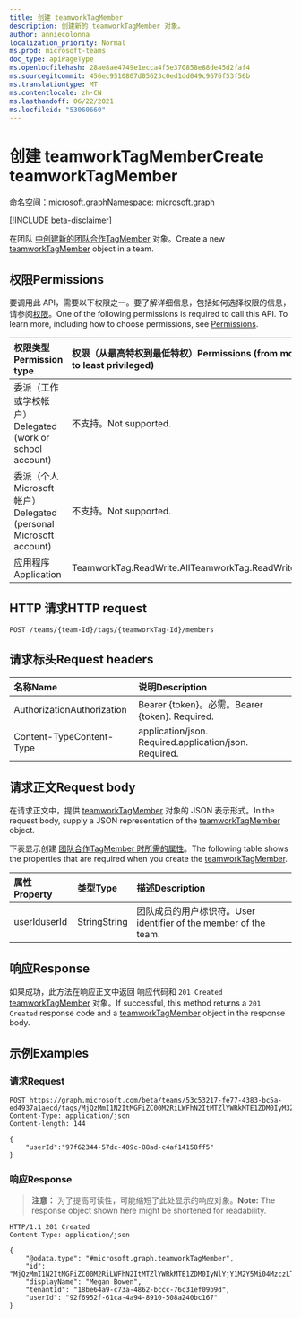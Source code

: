 ```yaml
---
title: 创建 teamworkTagMember
description: 创建新的 teamworkTagMember 对象。
author: anniecolonna
localization_priority: Normal
ms.prod: microsoft-teams
doc_type: apiPageType
ms.openlocfilehash: 28ae8ae4749e1ecca4f5e370858e88de45d2faf4
ms.sourcegitcommit: 456ec9510807d05623c0ed1dd049c9676f53f56b
ms.translationtype: MT
ms.contentlocale: zh-CN
ms.lasthandoff: 06/22/2021
ms.locfileid: "53060660"
---
```

# <a name="create-teamworktagmember"></a><span data-ttu-id="8598a-103">创建 teamworkTagMember</span><span class="sxs-lookup"><span data-stu-id="8598a-103">Create teamworkTagMember</span></span>
<span data-ttu-id="8598a-104">命名空间：microsoft.graph</span><span class="sxs-lookup"><span data-stu-id="8598a-104">Namespace: microsoft.graph</span></span>

[!INCLUDE [beta-disclaimer](../../includes/beta-disclaimer.md)]

<span data-ttu-id="8598a-105">在团队 [中创建新的团队合作TagMember](../resources/teamworktagmember.md) 对象。</span><span class="sxs-lookup"><span data-stu-id="8598a-105">Create a new [teamworkTagMember](../resources/teamworktagmember.md) object in a team.</span></span>

## <a name="permissions"></a><span data-ttu-id="8598a-106">权限</span><span class="sxs-lookup"><span data-stu-id="8598a-106">Permissions</span></span>
<span data-ttu-id="8598a-p101">要调用此 API，需要以下权限之一。要了解详细信息，包括如何选择权限的信息，请参阅[权限](/graph/permissions-reference)。</span><span class="sxs-lookup"><span data-stu-id="8598a-p101">One of the following permissions is required to call this API. To learn more, including how to choose permissions, see [Permissions](/graph/permissions-reference).</span></span>

|<span data-ttu-id="8598a-109">权限类型</span><span class="sxs-lookup"><span data-stu-id="8598a-109">Permission type</span></span>|<span data-ttu-id="8598a-110">权限（从最高特权到最低特权）</span><span class="sxs-lookup"><span data-stu-id="8598a-110">Permissions (from most to least privileged)</span></span>|
|:---|:---|
|<span data-ttu-id="8598a-111">委派（工作或学校帐户）</span><span class="sxs-lookup"><span data-stu-id="8598a-111">Delegated (work or school account)</span></span>|<span data-ttu-id="8598a-112">不支持。</span><span class="sxs-lookup"><span data-stu-id="8598a-112">Not supported.</span></span>|
|<span data-ttu-id="8598a-113">委派（个人 Microsoft 帐户）</span><span class="sxs-lookup"><span data-stu-id="8598a-113">Delegated (personal Microsoft account)</span></span>|<span data-ttu-id="8598a-114">不支持。</span><span class="sxs-lookup"><span data-stu-id="8598a-114">Not supported.</span></span>|
|<span data-ttu-id="8598a-115">应用程序</span><span class="sxs-lookup"><span data-stu-id="8598a-115">Application</span></span>|<span data-ttu-id="8598a-116">TeamworkTag.ReadWrite.All</span><span class="sxs-lookup"><span data-stu-id="8598a-116">TeamworkTag.ReadWrite.All</span></span>|

## <a name="http-request"></a><span data-ttu-id="8598a-117">HTTP 请求</span><span class="sxs-lookup"><span data-stu-id="8598a-117">HTTP request</span></span>

<!-- {
  "blockType": "ignored"
}
-->
``` http
POST /teams/{team-Id}/tags/{teamworkTag-Id}/members
```

## <a name="request-headers"></a><span data-ttu-id="8598a-118">请求标头</span><span class="sxs-lookup"><span data-stu-id="8598a-118">Request headers</span></span>
|<span data-ttu-id="8598a-119">名称</span><span class="sxs-lookup"><span data-stu-id="8598a-119">Name</span></span>|<span data-ttu-id="8598a-120">说明</span><span class="sxs-lookup"><span data-stu-id="8598a-120">Description</span></span>|
|:---|:---|
|<span data-ttu-id="8598a-121">Authorization</span><span class="sxs-lookup"><span data-stu-id="8598a-121">Authorization</span></span>|<span data-ttu-id="8598a-p102">Bearer {token}。必需。</span><span class="sxs-lookup"><span data-stu-id="8598a-p102">Bearer {token}. Required.</span></span>|
|<span data-ttu-id="8598a-124">Content-Type</span><span class="sxs-lookup"><span data-stu-id="8598a-124">Content-Type</span></span>|<span data-ttu-id="8598a-p103">application/json. Required.</span><span class="sxs-lookup"><span data-stu-id="8598a-p103">application/json. Required.</span></span>|

## <a name="request-body"></a><span data-ttu-id="8598a-127">请求正文</span><span class="sxs-lookup"><span data-stu-id="8598a-127">Request body</span></span>
<span data-ttu-id="8598a-128">在请求正文中，提供 [teamworkTagMember](../resources/teamworktagmember.md) 对象的 JSON 表示形式。</span><span class="sxs-lookup"><span data-stu-id="8598a-128">In the request body, supply a JSON representation of the [teamworkTagMember](../resources/teamworktagmember.md) object.</span></span>

<span data-ttu-id="8598a-129">下表显示创建 [团队合作TagMember 时所需的属性](../resources/teamworktagmember.md)。</span><span class="sxs-lookup"><span data-stu-id="8598a-129">The following table shows the properties that are required when you create the [teamworkTagMember](../resources/teamworktagmember.md).</span></span>

|<span data-ttu-id="8598a-130">属性</span><span class="sxs-lookup"><span data-stu-id="8598a-130">Property</span></span>|<span data-ttu-id="8598a-131">类型</span><span class="sxs-lookup"><span data-stu-id="8598a-131">Type</span></span>|<span data-ttu-id="8598a-132">描述</span><span class="sxs-lookup"><span data-stu-id="8598a-132">Description</span></span>|
|:---|:---|:---|
|<span data-ttu-id="8598a-133">userId</span><span class="sxs-lookup"><span data-stu-id="8598a-133">userId</span></span>|<span data-ttu-id="8598a-134">String</span><span class="sxs-lookup"><span data-stu-id="8598a-134">String</span></span>|<span data-ttu-id="8598a-135">团队成员的用户标识符。</span><span class="sxs-lookup"><span data-stu-id="8598a-135">User identifier of the member of the team.</span></span>|



## <a name="response"></a><span data-ttu-id="8598a-136">响应</span><span class="sxs-lookup"><span data-stu-id="8598a-136">Response</span></span>

<span data-ttu-id="8598a-137">如果成功，此方法在响应正文中返回 响应代码和 `201 Created` [teamworkTagMember](../resources/teamworktagmember.md) 对象。</span><span class="sxs-lookup"><span data-stu-id="8598a-137">If successful, this method returns a `201 Created` response code and a [teamworkTagMember](../resources/teamworktagmember.md) object in the response body.</span></span>

## <a name="examples"></a><span data-ttu-id="8598a-138">示例</span><span class="sxs-lookup"><span data-stu-id="8598a-138">Examples</span></span>

### <a name="request"></a><span data-ttu-id="8598a-139">请求</span><span class="sxs-lookup"><span data-stu-id="8598a-139">Request</span></span>
<!-- {
  "blockType": "request",
  "name": "create_teamworktagmember_from_"
}
-->
``` http
POST https://graph.microsoft.com/beta/teams/53c53217-fe77-4383-bc5a-ed4937a1aecd/tags/MjQzMmI1N2ItMGFiZC00M2RiLWFhN2ItMTZlYWRkMTE1ZDM0IyM3ZDg4M2Q4Yi1hMTc5LTRkZDctOTNiMy1hOGQzZGUxYTIxMmUjI3RhY29VSjN2RGk==/members
Content-Type: application/json
Content-length: 144

{
    "userId":"97f62344-57dc-409c-88ad-c4af14158ff5"
}
```


### <a name="response"></a><span data-ttu-id="8598a-140">响应</span><span class="sxs-lookup"><span data-stu-id="8598a-140">Response</span></span>
><span data-ttu-id="8598a-141">**注意：** 为了提高可读性，可能缩短了此处显示的响应对象。</span><span class="sxs-lookup"><span data-stu-id="8598a-141">**Note:** The response object shown here might be shortened for readability.</span></span>
<!-- {
  "blockType": "response",
  "truncated": true,
  "@odata.type": "microsoft.graph.teamworkTagMember"
}
-->
``` http
HTTP/1.1 201 Created
Content-Type: application/json

{
    "@odata.type": "#microsoft.graph.teamworkTagMember",
    "id": "MjQzMmI1N2ItMGFiZC00M2RiLWFhN2ItMTZlYWRkMTE1ZDM0IyNlYjY1M2Y5Mi04MzczLTRkZTYtYmZlYy01YjRkMjE2YjZhZGUjI2QzYjJiM2ViLWM0N2YtNDViOS05NWYyLWIyZjJlZjYyMTVjZQ==",
    "displayName": "Megan Bowen",
    "tenantId": "18be64a9-c73a-4862-bccc-76c31ef09b9d",
    "userId": "92f6952f-61ca-4a94-8910-508a240bc167"
}
```

